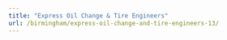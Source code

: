 ```yaml
---
title: "Express Oil Change & Tire Engineers"
url: /birmingham/express-oil-change-and-tire-engineers-13/
---
```

